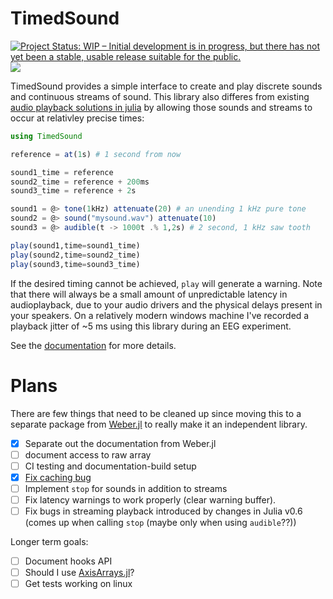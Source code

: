 # TimedSound

[![Project Status: WIP – Initial development is in progress, but there has not yet been a stable, usable release suitable for the public.](http://www.repostatus.org/badges/latest/wip.svg)](http://www.repostatus.org/#wip) [![](https://img.shields.io/badge/docs-latest-blue.svg)](https://haberdashPI.github.io/TimedSound.jl/latest)
<!-- [![Build status](https://ci.appveyor.com/api/projects/status/uvxq5mqlq0p2ap02/branch/master?svg=true)](https://ci.appveyor.com/project/haberdashPI/weber-jl/branch/master) -->
<!-- [![TravisCI Status](https://travis-ci.org/haberdashPI/Weber.jl.svg?branch=master)](https://travis-ci.org/haberdashPI/Weber.jl) -->
<!-- [![](https://img.shields.io/badge/docs-stable-blue.svg)](https://haberdashPI.github.io/Weber.jl/stable) -->

TimedSound provides a simple interface to create and play discrete sounds and continuous streams of sound. This library also differes from existing [audio playback solutions in julia](https://github.com/JuliaAudio) by allowing those sounds and streams to occur at relativley precise times:

```julia
using TimedSound

reference = at(1s) # 1 second from now

sound1_time = reference
sound2_time = reference + 200ms
sound3_time = reference + 2s

sound1 = @> tone(1kHz) attenuate(20) # an unending 1 kHz pure tone
sound2 = @> sound("mysound.wav") attenuate(10)
sound3 = @> audible(t -> 1000t .% 1,2s) # 2 second, 1 kHz saw tooth 

play(sound1,time=sound1_time)
play(sound2,time=sound2_time)
play(sound3,time=sound3_time)
```

If the desired timing cannot be achieved, `play` will generate a warning. Note
that there will always be a small amount of unpredictable latency in
audioplayback, due to your audio drivers and the physical delays present in your
speakers. On a relatively modern windows machine I've recorded a playback jitter
of ~5 ms using this library during an EEG experiment.

See the [documentation](https://haberdashPI.github.io/TimedSound.jl/latest)
for more details.

# Plans

There are few things that need to be cleaned up since moving this to
a separate package from [Weber.jl](https://github.com/haberdashPI/Weber.jl)
to really make it an independent library.

- [x] Separate out the documentation from Weber.jl
- [ ] document access to raw array
- [ ] CI testing and documentation-build setup
- [x] [Fix caching bug](https://github.com/haberdashPI/Weber.jl/issues/72)
- [ ] Implement `stop` for sounds in addition to streams
- [ ] Fix latency warnings to work properly (clear warning buffer).
- [ ] Fix bugs in streaming playback introduced by changes in Julia v0.6
      (comes up when calling `stop` (maybe only when using `audible`??))

Longer term goals:

- [ ] Document hooks API
- [ ] Should I use [AxisArrays.jl](https://github.com/JuliaArrays/AxisArrays.jl)?
- [ ] Get tests working on linux
